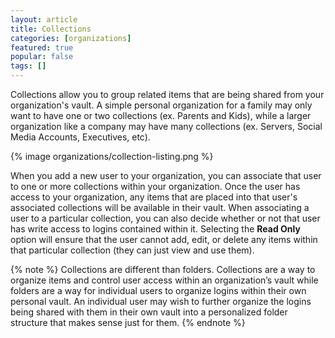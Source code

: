 ```yaml
---
layout: article
title: Collections
categories: [organizations]
featured: true
popular: false
tags: []
---
```


Collections allow you to group related items that are being shared from your organization's vault. A simple personal organization for a family may only want to have one or two collections (ex. Parents and Kids), while a larger organization like a company may have many collections (ex. Servers, Social Media Accounts, Executives, etc).

{% image organizations/collection-listing.png %}

When you add a new user to your organization, you can associate that user to one or more collections within your organization. Once the user has access to your organization, any items that are placed into that user's associated collections will be available in their vault. When associating a user to a particular collection, you can also decide whether or not that user has write access to logins contained within it. Selecting the **Read Only** option will ensure that the user cannot add, edit, or delete any items within that particular collection (they can just view and use them).

{% note %}
Collections are different than folders. Collections are a way to organize items and control user access within an organization’s vault while folders are a way for individual users to organize logins within their own personal vault. An individual user may wish to further organize the logins being shared with them in their own vault into a personalized folder structure that makes sense just for them.
{% endnote %}